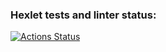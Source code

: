 ### Hexlet tests and linter status:
[![Actions Status](https://github.com/Valentina-Vasileva/frontend-project-lvl1/workflows/hexlet-check/badge.svg)](https://github.com/Valentina-Vasileva/frontend-project-lvl1/actions)